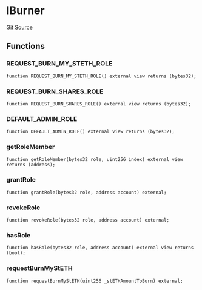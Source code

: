 # IBurner
[Git Source](https://github.com/lidofinance/community-staking-module/blob/a195b01bbb6171373c6b27ef341ec075aa98a44e/src/interfaces/IBurner.sol)


## Functions
### REQUEST_BURN_MY_STETH_ROLE


```solidity
function REQUEST_BURN_MY_STETH_ROLE() external view returns (bytes32);
```

### REQUEST_BURN_SHARES_ROLE


```solidity
function REQUEST_BURN_SHARES_ROLE() external view returns (bytes32);
```

### DEFAULT_ADMIN_ROLE


```solidity
function DEFAULT_ADMIN_ROLE() external view returns (bytes32);
```

### getRoleMember


```solidity
function getRoleMember(bytes32 role, uint256 index) external view returns (address);
```

### grantRole


```solidity
function grantRole(bytes32 role, address account) external;
```

### revokeRole


```solidity
function revokeRole(bytes32 role, address account) external;
```

### hasRole


```solidity
function hasRole(bytes32 role, address account) external view returns (bool);
```

### requestBurnMyStETH


```solidity
function requestBurnMyStETH(uint256 _stETHAmountToBurn) external;
```

